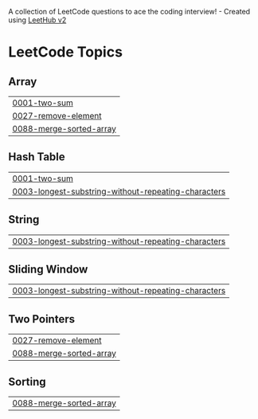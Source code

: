 A collection of LeetCode questions to ace the coding interview! - Created using [LeetHub v2](https://github.com/arunbhardwaj/LeetHub-2.0)
<!---LeetCode Topics Start-->
# LeetCode Topics
## Array
|  |
| ------- |
| [0001-two-sum](https://github.com/miuponn/leetcode/tree/master/0001-two-sum) |
| [0027-remove-element](https://github.com/miuponn/leetcode/tree/master/0027-remove-element) |
| [0088-merge-sorted-array](https://github.com/miuponn/leetcode/tree/master/0088-merge-sorted-array) |
## Hash Table
|  |
| ------- |
| [0001-two-sum](https://github.com/miuponn/leetcode/tree/master/0001-two-sum) |
| [0003-longest-substring-without-repeating-characters](https://github.com/miuponn/leetcode/tree/master/0003-longest-substring-without-repeating-characters) |
## String
|  |
| ------- |
| [0003-longest-substring-without-repeating-characters](https://github.com/miuponn/leetcode/tree/master/0003-longest-substring-without-repeating-characters) |
## Sliding Window
|  |
| ------- |
| [0003-longest-substring-without-repeating-characters](https://github.com/miuponn/leetcode/tree/master/0003-longest-substring-without-repeating-characters) |
## Two Pointers
|  |
| ------- |
| [0027-remove-element](https://github.com/miuponn/leetcode/tree/master/0027-remove-element) |
| [0088-merge-sorted-array](https://github.com/miuponn/leetcode/tree/master/0088-merge-sorted-array) |
## Sorting
|  |
| ------- |
| [0088-merge-sorted-array](https://github.com/miuponn/leetcode/tree/master/0088-merge-sorted-array) |
<!---LeetCode Topics End-->